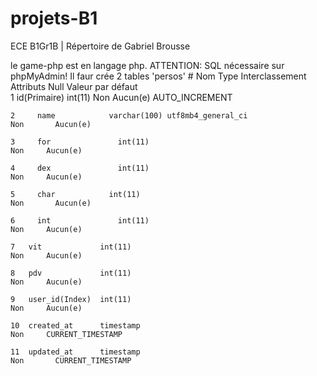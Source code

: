 # projets-B1
ECE B1Gr1B | Répertoire de Gabriel Brousse 

le game-php est en langage php. ATTENTION: SQL nécessaire sur phpMyAdmin! Il faur crée 2 tables
'persos'
	# 	Nom	            Type	       Interclassement	  Attributs	  Null  	Valeur par défaut	
	1  	id(Primaire)   	int(11)			                                Non	    Aucun(e)		        AUTO_INCREMENT

	2	  name            varchar(100) utf8mb4_general_ci		          Non	    Aucun(e)		

	3	  for       	    int(11)			                                Non	    Aucun(e)		

	4	  dex	            int(11)			                                Non	    Aucun(e)	

	5	  char            int(11)		                                  Non	    Aucun(e)		

	6	  int	            int(11)			                                Non	    Aucun(e)			

	7 	vit             int(11)			                                Non	    Aucun(e)		

	8  	pdv	            int(11)			                                Non	    Aucun(e)	

	9  	user_id(Index)  int(11)			                                Non	    Aucun(e)

	10	created_at	    timestamp		                           	    Non	    CURRENT_TIMESTAMP		

	11	updated_at	    timestamp			                              Non	    CURRENT_TIMESTAMP		  
